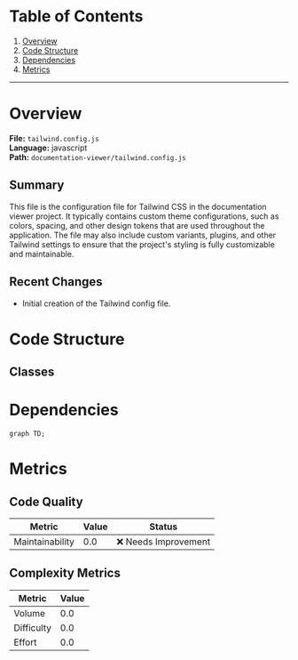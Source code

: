 # Table of Contents

1. [Overview](#overview)
2. [Code Structure](#code-structure)
3. [Dependencies](#dependencies)
4. [Metrics](#metrics)

---

# Overview

**File:** `tailwind.config.js`  
**Language:** javascript  
**Path:** `documentation-viewer/tailwind.config.js`  

## Summary

This file is the configuration file for Tailwind CSS in the documentation viewer project. It typically contains custom theme configurations, such as colors, spacing, and other design tokens that are used throughout the application. The file may also include custom variants, plugins, and other Tailwind settings to ensure that the project's styling is fully customizable and maintainable.

## Recent Changes

- Initial creation of the Tailwind config file.


# Code Structure

## Classes

# Dependencies

```mermaid
graph TD;
```

# Metrics

## Code Quality

| Metric | Value | Status |
|--------|-------|--------|
| Maintainability | 0.0 | ❌ Needs Improvement |
## Complexity Metrics

| Metric | Value |
|--------|--------|
| Volume | 0.0 |
| Difficulty | 0.0 |
| Effort | 0.0 |